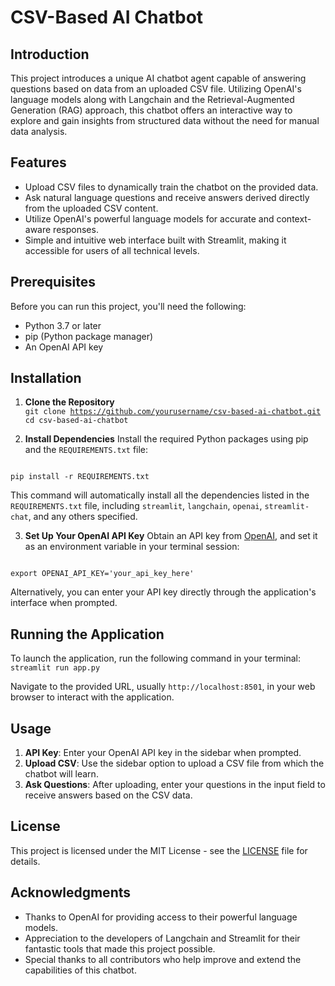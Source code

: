 # CSV-Based AI Chatbot

## Introduction
This project introduces a unique AI chatbot agent capable of answering questions based on data from an uploaded CSV file. Utilizing OpenAI's language models along with Langchain and the Retrieval-Augmented Generation (RAG) approach, this chatbot offers an interactive way to explore and gain insights from structured data without the need for manual data analysis.

## Features
- Upload CSV files to dynamically train the chatbot on the provided data.
- Ask natural language questions and receive answers derived directly from the uploaded CSV content.
- Utilize OpenAI's powerful language models for accurate and context-aware responses.
- Simple and intuitive web interface built with Streamlit, making it accessible for users of all technical levels.

## Prerequisites
Before you can run this project, you'll need the following:
- Python 3.7 or later
- pip (Python package manager)
- An OpenAI API key

## Installation

1. **Clone the Repository**
<br><code>git clone https://github.com/yourusername/csv-based-ai-chatbot.git
cd csv-based-ai-chatbot</code>

2. **Install Dependencies**
Install the required Python packages using pip and the `REQUIREMENTS.txt` file:
<code>
pip install -r REQUIREMENTS.txt
</code>


This command will automatically install all the dependencies listed in the `REQUIREMENTS.txt` file, including `streamlit`, `langchain`, `openai`, `streamlit-chat`, and any others specified.

3. **Set Up Your OpenAI API Key**
Obtain an API key from [OpenAI](https://openai.com/), and set it as an environment variable in your terminal session:
<code>
export OPENAI_API_KEY='your_api_key_here'
</code>

Alternatively, you can enter your API key directly through the application's interface when prompted.

## Running the Application

To launch the application, run the following command in your terminal:
<code>
streamlit run app.py
</code>

Navigate to the provided URL, usually `http://localhost:8501`, in your web browser to interact with the application.

## Usage

1. **API Key**: Enter your OpenAI API key in the sidebar when prompted.
2. **Upload CSV**: Use the sidebar option to upload a CSV file from which the chatbot will learn.
3. **Ask Questions**: After uploading, enter your questions in the input field to receive answers based on the CSV data.

## License
This project is licensed under the MIT License - see the [LICENSE](LICENSE) file for details.

## Acknowledgments
- Thanks to OpenAI for providing access to their powerful language models.
- Appreciation to the developers of Langchain and Streamlit for their fantastic tools that made this project possible.
- Special thanks to all contributors who help improve and extend the capabilities of this chatbot.
